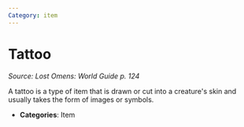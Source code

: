 ```yaml
---
Category: item
---
```

# Tattoo  
*Source: Lost Omens: World Guide p. 124*  

A tattoo is a type of item that is drawn or cut into a creature's skin and usually takes the form of images or symbols.

- **Categories**: Item